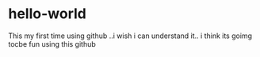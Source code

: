 # hello-world
This my first time using github ..i wish i can understand it..
i think its goimg tocbe fun using this github 
